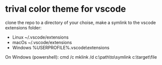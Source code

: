 # trival color theme for vscode

clone the repo to a directory of your choise, make a symlink to the vscode extensions folder:

- Linux ~/.vscode/extensions
- macOs ~/.vscode/extensions
- Windows %USERPROFILE%\.vscode\extensions

On Windows (powershell):
cmd /c mklink /d c:\path\to\symlink c:\target\file
